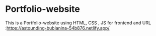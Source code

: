 # Portfolio-website
This is a Portfolio-website using HTML, CSS , JS for frontend and URL :https://astounding-bublanina-54b876.netlify.app/
